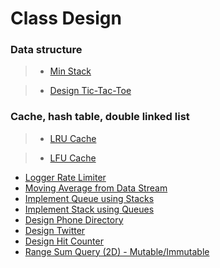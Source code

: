 # Class Design

### Data structure

> * [Min Stack](min_stack.md)

> * [Design Tic-Tac-Toe](design_tic_tac_toe.md)

### Cache, hash table, double linked list

> * [LRU Cache](lru_cache.md)

> * [LFU Cache](lfu_cache.md)

 * [Logger Rate Limiter](logger_rate_limiter.md)
 * [Moving Average from Data Stream](moving_average_from_data_stream.md)
 * [Implement Queue using Stacks](implement_queue_using_stacks.md)
 * [Implement Stack using Queues](implement_stack_using_queues.md)
 * [Design Phone Directory](design_phone_directory.md)
 * [Design Twitter](design_twitter.md)
 * [Design Hit Counter](design_hit_counter.md)
 * [Range Sum Query (2D) - Mutable/Immutable](range_sum_query_immutable.md)
 
